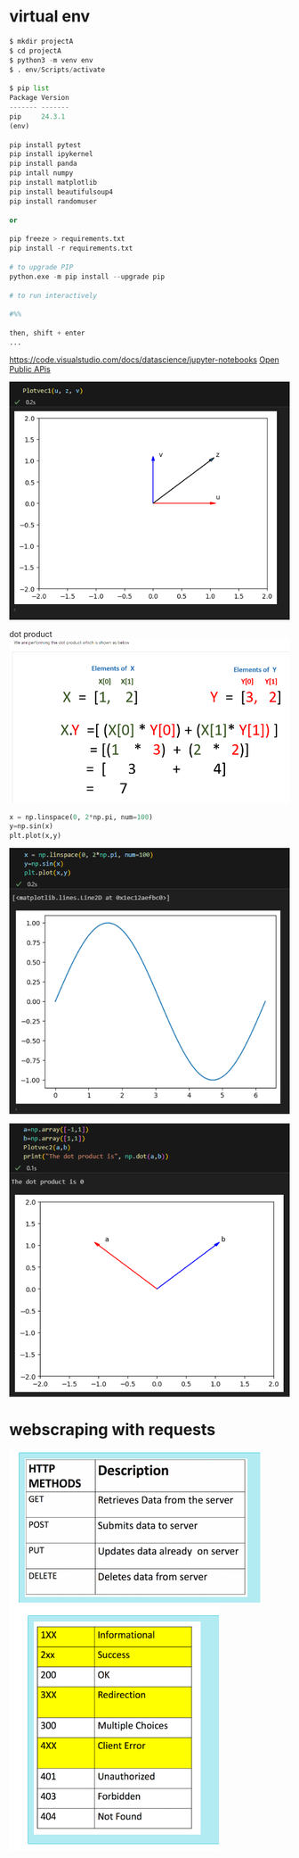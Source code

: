 # virtual env

```python
$ mkdir projectA
$ cd projectA
$ python3 -m venv env
$ . env/Scripts/activate

$ pip list
Package Version
------- -------
pip     24.3.1
(env)

pip install pytest
pip install ipykernel
pip install panda
pip intall numpy
pip install matplotlib
pip install beautifulsoup4
pip install randomuser

or 

pip freeze > requirements.txt 
pip install -r requirements.txt

# to upgrade PIP
python.exe -m pip install --upgrade pip

# to run interactively

#%%

then, shift + enter
...
```

https://code.visualstudio.com/docs/datascience/jupyter-notebooks
[Open Public APis](https://mixedanalytics.com/blog/list-actually-free-open-no-auth-needed-apis/)

![alt text](image.png)

dot product
![alt text](image-1.png)

```python
x = np.linspace(0, 2*np.pi, num=100)
y=np.sin(x)
plt.plot(x,y)
```
![alt text](image-2.png)

![alt text](image-3.png)


# webscraping with requests
![alt text](image-5.png)
![alt text](image-4.png)